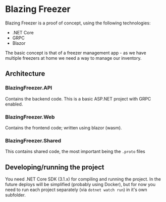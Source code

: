 # Blazing Freezer

Blazing Freezer is a proof of concept, using the following technologies:

* .NET Core
* GRPC
* Blazor

The basic concept is that of a freezer management app - as we have multiple freezers at home we need a way to manage our inventory.

## Architecture

### BlazingFreezer.API

Contains the backend code. This is a basic ASP.NET project with GRPC enabled.

### BlazingFreezer.Web

Contains the frontend code; written using blazor (wasm).

### BlazingFreezer.Shared

This contains shared code, the most important being the `.proto` files

## Developing/running the project

You need .NET Core SDK (3.1.x) for compiling and running the project. In the future deploys will be simplified (probably using Docker), but for now you need to run each project separately (via `dotnet watch run`) in it's own subfolder.
